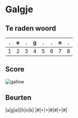 # Galgje

## Te raden woord

|.|e|.|g|.|.|n|.|
|-|-|-|-|-|-|-|-|
|1|2|3|4|5|6|7|8|

## Score
![gallow](./images/1.png)

## Beurten
|a|g|e|l|h|n|k|
|#|+|+|#|#|+|#|